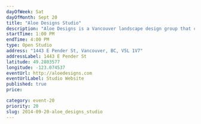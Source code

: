 ```yaml
---
dayOfWeek: Sat
dayOfMonth: Sept 20
title: "Aloe Designs Studio"
description: "Aloe Designs is a Vancouver landscape design group that creates fresh outdoor living spaces—cultivating sustainable communities one patio, balcony, backyard, rooftop, and container garden at a time."
startTime: 1:00 PM
endTime: 4:00 PM
type: Open Studio
address: "1443 E Pender St, Vancouver, BC, V5L 1V7"
addressLabel: 1443 E Pender St
latitude: 49.2803577
longitude: -123.074537
eventUrl: http://aloedesigns.com
eventUrlLabel: Studio Website
published: true
price: 

category: event-20
priority: 20
slug: 2014-09-20-aloe_designs_studio
---
```

